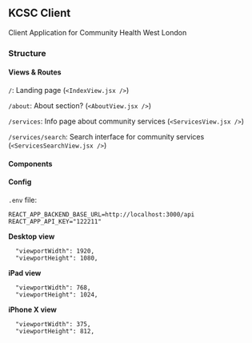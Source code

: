## KCSC Client 

Client Application for Community Health West London

### Structure

#### Views & Routes

`/`: Landing page (`<IndexView.jsx />`)

`/about`: About section? (`<AboutView.jsx />`)

`/services`: Info page about community services (`<ServicesView.jsx />`)

`/services/search`: Search interface for community services (`<ServicesSearchView.jsx />`)

#### Components

#### Config

`.env` file:

```
REACT_APP_BACKEND_BASE_URL=http://localhost:3000/api
REACT_APP_API_KEY="122211"
```

**Desktop view**
```
  "viewportWidth": 1920,
  "viewportHeight": 1080,
```

**iPad view**
```
  "viewportWidth": 768,
  "viewportHeight": 1024,
```

**iPhone X view**
```
  "viewportWidth": 375,
  "viewportHeight": 812,
```

